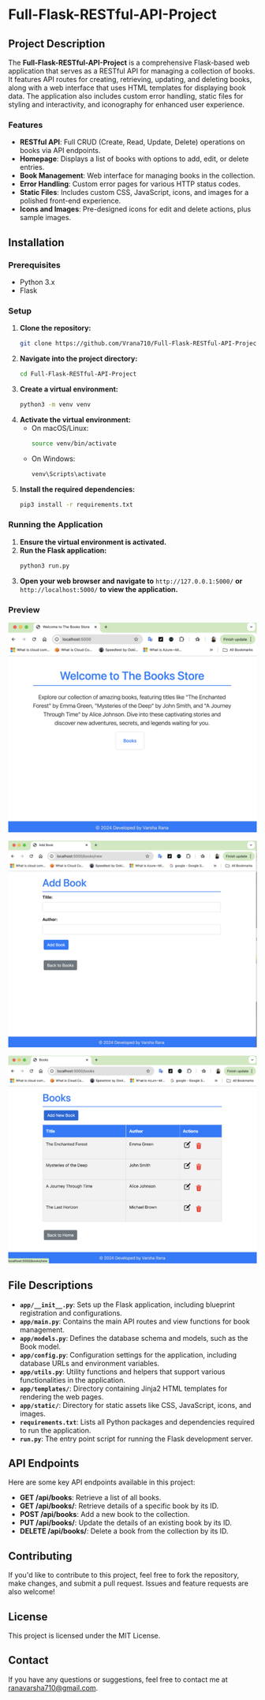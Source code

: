 # Full-Flask-RESTful-API-Project 

## Project Description

The **Full-Flask-RESTful-API-Project** is a comprehensive Flask-based web application that serves as a RESTful API for managing a collection of books. It features API routes for creating, retrieving, updating, and deleting books, along with a web interface that uses HTML templates for displaying book data. The application also includes custom error handling, static files for styling and interactivity, and iconography for enhanced user experience.

### Features

- **RESTful API**: Full CRUD (Create, Read, Update, Delete) operations on books via API endpoints.
- **Homepage**: Displays a list of books with options to add, edit, or delete entries.
- **Book Management**: Web interface for managing books in the collection.
- **Error Handling**: Custom error pages for various HTTP status codes.
- **Static Files**: Includes custom CSS, JavaScript, icons, and images for a polished front-end experience.
- **Icons and Images**: Pre-designed icons for edit and delete actions, plus sample images.

## Installation

### Prerequisites

- Python 3.x
- Flask

### Setup

1. **Clone the repository:**
   ```sh
   git clone https://github.com/Vrana710/Full-Flask-RESTful-API-Project.git
   ```
2. **Navigate into the project directory:**
   ```sh
   cd Full-Flask-RESTful-API-Project
   ```
3. **Create a virtual environment:**
   ```sh
   python3 -m venv venv
   ```
4. **Activate the virtual environment:**
   - On macOS/Linux:
     ```sh
     source venv/bin/activate
     ```
   - On Windows:
     ```sh
     venv\Scripts\activate
     ```
5. **Install the required dependencies:**
   ```sh
   pip3 install -r requirements.txt
   ```

### Running the Application

1. **Ensure the virtual environment is activated.**
2. **Run the Flask application:**
   ```sh
   python3 run.py
   ```
3. **Open your web browser and navigate to** `http://127.0.0.1:5000/` **or** `http://localhost:5000/` **to view the application.**

### Preview

![Home](./app/static/images/home.png)

![Add Book](./app/static/images/addbook.png)

![Book List](./app/static/images/booklist.png)

## File Descriptions

- **`app/__init__.py`**: Sets up the Flask application, including blueprint registration and configurations.
- **`app/main.py`**: Contains the main API routes and view functions for book management.
- **`app/models.py`**: Defines the database schema and models, such as the Book model.
- **`app/config.py`**: Configuration settings for the application, including database URLs and environment variables.
- **`app/utils.py`**: Utility functions and helpers that support various functionalities in the application.
- **`app/templates/`**: Directory containing Jinja2 HTML templates for rendering the web pages.
- **`app/static/`**: Directory for static assets like CSS, JavaScript, icons, and images.
- **`requirements.txt`**: Lists all Python packages and dependencies required to run the application.
- **`run.py`**: The entry point script for running the Flask development server.

## API Endpoints

Here are some key API endpoints available in this project:

- **GET /api/books**: Retrieve a list of all books.
- **GET /api/books/<id>**: Retrieve details of a specific book by its ID.
- **POST /api/books**: Add a new book to the collection.
- **PUT /api/books/<id>**: Update the details of an existing book by its ID.
- **DELETE /api/books/<id>**: Delete a book from the collection by its ID.

## Contributing

If you'd like to contribute to this project, feel free to fork the repository, make changes, and submit a pull request. Issues and feature requests are also welcome!

## License

This project is licensed under the MIT License.

## Contact

If you have any questions or suggestions, feel free to contact me at [ranavarsha710@gmail.com](mailto:ranavarsha710@gmail.com).